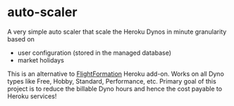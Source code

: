 # auto-scaler

A very simple auto scaler that scale the Heroku Dynos in minute granularity based on 
- user configuration (stored in the managed database)
- market holidays

This is an alternative to [FlightFormation](https://elements.heroku.com/addons/flightformation) Heroku add-on. Works on all Dyno types like Free, Hobby, Standard, Performance, etc. Primary goal of this project is to reduce the billable Dyno hours and hence the cost payable to Heroku services!